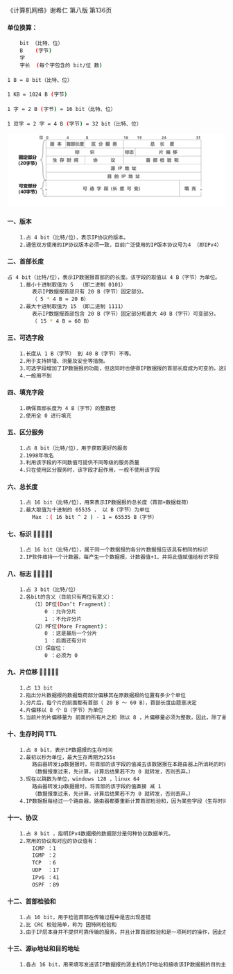 《计算机网络》谢希仁  第八版  第136页
#### 单位换算：

```bash
	bit （比特、位）
	B    (字节)
	字
	字长  (每个字包含的 bit/位 数)

1 B = 8 bit（比特、位）

1 KB = 1024 B (字节)

1 字 = 2 B (字节) = 16 bit（比特、位）

1 双字 = 2 字 = 4 B (字节) = 32 bit（比特、位）

```

![截屏2024-11-16 15.51.46](pic/截屏2024-11-16%2015.51.46.png)
#### 一、版本
```bash
	1.占 4 bit（比特/位），表示IP协议的版本。
	2.通信双方使用的IP协议版本必须一致，目前广泛使用的IP版本协议号为4 （即IPv4）
```

#### 二、首部长度
```bash
占 4 bit（比特/位），表示IP数据报首部的的长度。该字段的取值以 4 B（字节）为单位。
	1.最小十进制取值为 5  （即二进制 0101）
		表示IP数据报首部只有 20 B（字节）固定部分。
		（ 5 * 4 B = 20 B）
	2.最大十进制取值为 15 （即二进制 1111）
		表示IP数据报首部包含 20 B（字节）固定部分和最大 40 B（字节）可变部分。
		（ 15 * 4 B = 60 B）
```

#### 三、可选字段
```bash
	1.长度从 1 B（字节） 到 40 B（字节）不等。
	2.用于支持排错、测量及安全等措施。
	3.可选字段增加了IP数据报的功能，但这同时也使得IP数据报的首部长度成为可变的。这就增加了每一个路由器处理IP数据报的开销。实际上可选字段很少被使用。
	4.一般用不到
```

#### 四、填充字段
```bash
	1.确保首部长度为 4 B（字节）的整数倍
	2.使用全 0 进行填充
```

#### 五、区分服务
```bash
	1.占 8 bit（比特/位），用于获取更好的服务
	2.1998年改名
	3.利用该字段的不同数值可提供不同等级的服务质量
	4.只在使用区分服务时，该字段才起作用，一般不使用该字段
```

#### 六、总长度
```bash
	1.占 16 bit（比特/位），用来表示IP数据报的总长度（首部+数据载荷）
	2.最大取值为十进制的 65535 ， 以 B（字节）为单位
		Max ：( 16 bit ^ 2 ) - 1 = 65535 B（字节）
```

#### 七、标识 🌟🌟🌟🌟🌟
```bash
	1.占 16 bit（比特/位），属于同一个数据报的各分片数据报应该具有相同的标识
	2.IP软件维持一个计数器，每产生一个数据报，计数器值+1，并将此值赋值给标识字段
```

#### 八、标志 🌟🌟🌟🌟🌟
```bash
	1.占 3 bit（比特/位）
	2.各bit的含义（目前只有两位有意义）：
		（1）DF位(Don‘t Fragment)：
			0 ：允许分片
			1 ：不允许分片
		（2）MF位(More Fragment)：
			0 ：这是最后一个分片
			1 ：后面还有分片
		（3）保留位：
			0 ：必须为 0
```

#### 九、片位移 🌟🌟🌟🌟🌟
```bash
	1.占 13 bit
	2.指出分片数据报的数据载荷部分偏移其在原数据报的位置有多少个单位
	3.分片后，每个片的前面都有首部（ 20 B ～ 60 B），首部长度由题意决定
	4.片偏移以 8 个 B（字节）为单位 
	5.当前片的片偏移量为 前面的所有片之和 除以 8 ，片偏移量必须为整数，因此，除了最后一个片允许不被8整除，前面的每个片的长度必须能被8整数
```

#### 十、生存时间 TTL
```bash
	1.占 8 bit，表示IP数据报的生存时间
	2.最初以秒为单位，最大生存周期为255s
		路由器转发ip数据报时，将首部的该字段的值减去该数据报在本路由器上所消耗的时间
		（数据报拿过来，先计算，计算后结果若不为 0 就转发，否则丢弃。）
	3.现在以跳数为单位，windows 128 ，linux 64
		路由器转发ip数据报时，将首部的该字段的值直接 减 1 
		（数据报拿过来，先计算，计算后结果若不为 0 就转发，否则丢弃。）
	4.IP数据报每经过一个路由器，路由器都要重新计算首部检验和，因为某些字段（生存时间、标志、片偏移等）的取值可能会发生变化
```

#### 十一、协议
```bash
	1.占 8 bit ，指明IPv4数据报的数据部分是何种协议数据单元。
	2.常用的协议和对应的协议值有：
		ICMP ：1
		IGMP ：2
		TCP  ：6
		UDP  ：17
		IPv6 ：41
		OSPF ：89
```

#### 十二、首部检验和
```bash
	1.占 16 bit，用于检验首部在传输过程中是否出现差错
	2.比 CRC 校验简单，称为 因特网检验和
	3.由于IP层本身并不提供可靠传输的服务，并且计算首部校验和是一项耗时的操作，因此在IPv6中，路由器不在计算首部校验和，从而更快转发IP数据报
```

#### 十三、源ip地址和目的地址
```bash
	1.各占 16 bit，用来填写发送该IP数据报的源主机的IP地址和接收该IP数据报的目的主机的IP地址
```
